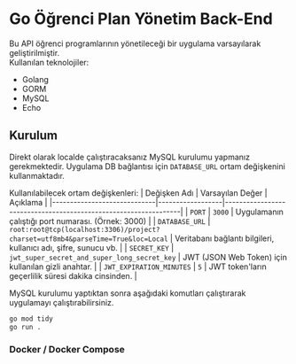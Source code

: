 # Go Öğrenci Plan Yönetim Back-End
Bu API öğrenci programlarının yönetileceği bir uygulama varsayılarak geliştirilmiştir.  
Kullanılan teknolojiler:
- Golang
- GORM
- MySQL
- Echo

## Kurulum
Direkt olarak localde çalıştıracaksanız MySQL kurulumu yapmanız gerekmektedir. Uygulama DB bağlantısı için `DATABASE_URL` ortam değişkenini kullanmaktadır. 
  
  
Kullanılabilecek ortam değişkenleri:
| Değişken Adı                | Varsayılan Değer | Açıklama                                                        |
|-----------------------------|------------------|-----------------------------------------------------------------|
| `PORT`                      | `3000`           | Uygulamanın çalıştığı port numarası. (Örnek: 3000)              |
| `DATABASE_URL`              | `root:root@tcp(localhost:3306)/project?charset=utf8mb4&parseTime=True&loc=Local` | Veritabanı bağlantı bilgileri, kullanıcı adı, şifre, sunucu vb. |
| `SECRET_KEY`                | `jwt_super_secret_and_super_long_secret_key` | JWT (JSON Web Token) için kullanılan gizli anahtar.             |
| `JWT_EXPIRATION_MINUTES`    | `5` | JWT token'ların geçerlilik süresi dakika cinsinden.             |


MySQL kurulumu yaptıktan sonra aşağıdaki komutları çalıştırarak uygulamayı çalıştırabilirsiniz.
```bash
go mod tidy
go run .
```

### Docker / Docker Compose



